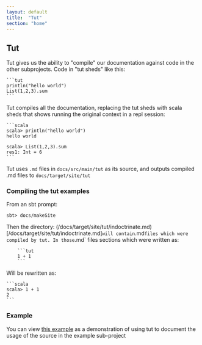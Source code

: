 ```yaml
---
layout: default
title:  "Tut"
section: "home"
---
```


## Tut

Tut gives us the ability to "compile" our documentation against code
in the other subprojects.  Code in "tut sheds" like this:

    ```tut
    println("hello world")
    List(1,2,3).sum
    ```

Tut compiles all the documentation, replacing the tut sheds with
scala sheds that shows running the original context in a repl
session:
 
    ```scala
    scala> println("hello world")
    hello world

    scala> List(1,2,3).sum
    res1: Int = 6
    ```

Tut uses `.md` files in `docs/src/main/tut` as its source, and outputs
compiled .md files to `docs/target/site/tut`


### Compiling the tut examples

From an sbt prompt:

    sbt> docs/makeSite

Then the directory: (/docs/target/site/tut/indoctrinate.md)[/docs/target/site/tut/indoctrinate.md]` will contain `.md` files
which were compiled by tut. In those `.md` files sections which were
written as:

        ```tut
        1 + 1
        ```

Will be rewritten as:

    ```scala
    scala> 1 + 1
    2
    ```

### Example

You can view [this example](tut/example.html) as a demonstration of using tut to document the usage of the source in the example sub-project
